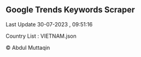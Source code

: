 

## Google Trends Keywords Scraper 
 
Last Update 30-07-2023 , 09:51:16

Country List :
VIETNAM.json



© Abdul Muttaqin 

